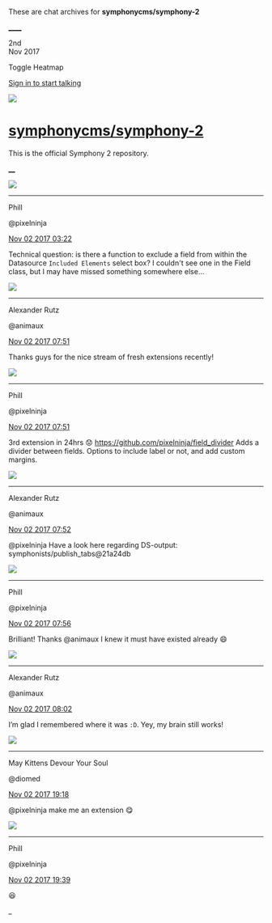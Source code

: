 These are chat archives for **symphonycms/symphony-2**

[__](/symphonycms/symphony-2/archives/2017/11/03)[__](/symphonycms/symphony-2/archives/2017/11/01)

2nd  
Nov 2017

Toggle Heatmap

[Sign in to start talking](/login?action=login&button=archive-login)

![](https://avatars-02.gitter.im/group/iv/3/57542c45c43b8c601977197e?s=48)

#  [symphonycms/symphony-2](/symphonycms/symphony-2)

This is the official Symphony 2 repository.

[ __](/orgs/symphonycms/rooms "More symphonycms rooms")

![](https://avatars0.githubusercontent.com/u/274397?v=4&s=30)

____

Phill

@pixelninja

[Nov 02 2017
03:22](https://gitter.im/symphonycms/symphony-2?at=59fa8f93d6c36fca31c68a31)

Technical question: is there a function to exclude a field from within the
Datasource `Included Elements` select box? I couldn't see one in the Field
class, but I may have missed something somewhere else...

![](https://avatars2.githubusercontent.com/u/446874?v=4&s=30)

____

Alexander Rutz

@animaux

[Nov 02 2017
07:51](https://gitter.im/symphonycms/symphony-2?at=59face795a1758ed0f7b9d6a)

Thanks guys for the nice stream of fresh extensions recently!

![](https://avatars0.githubusercontent.com/u/274397?v=4&s=30)

____

Phill

@pixelninja

[Nov 02 2017
07:51](https://gitter.im/symphonycms/symphony-2?at=59face83f7299e8f536107b2)

3rd extension in 24hrs :worried: <https://github.com/pixelninja/field_divider>
Adds a divider between fields. Options to include label or not, and add custom
margins.

![](https://avatars2.githubusercontent.com/u/446874?v=4&s=30)

____

Alexander Rutz

@animaux

[Nov 02 2017
07:52](https://gitter.im/symphonycms/symphony-2?at=59faced02a69af844b3acbdd)

@pixelninja Have a look here regarding DS-output:
symphonists/publish_tabs@21a24db

![](https://avatars0.githubusercontent.com/u/274397?v=4&s=30)

____

Phill

@pixelninja

[Nov 02 2017
07:56](https://gitter.im/symphonycms/symphony-2?at=59facface44c43700aa973ce)

Brilliant! Thanks @animaux I knew it must have existed already :smile:

![](https://avatars2.githubusercontent.com/u/446874?v=4&s=30)

____

Alexander Rutz

@animaux

[Nov 02 2017
08:02](https://gitter.im/symphonycms/symphony-2?at=59fad1325a1758ed0f7ba9d4)

I’m glad I remembered where it was `:D`. Yey, my brain still works!

![](https://avatars1.githubusercontent.com/u/72777?v=4&s=30)

____

May Kittens Devour Your Soul

@diomed

[Nov 02 2017
19:18](https://gitter.im/symphonycms/symphony-2?at=59fb6f68d6c36fca31cb6482)

@pixelninja make me an extension :yum:

![](https://avatars0.githubusercontent.com/u/274397?v=4&s=30)

____

Phill

@pixelninja

[Nov 02 2017
19:39](https://gitter.im/symphonycms/symphony-2?at=59fb7484614889d475317740)

:laughing:

_

